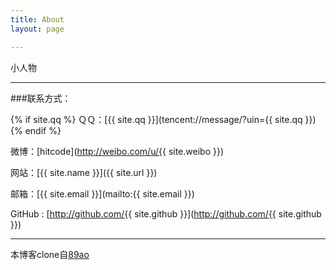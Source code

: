 ```yaml
---
title: About
layout: page

---
```


小人物

---

###联系方式：

{% if site.qq %}
ＱＱ：[{{ site.qq }}](tencent://message/?uin={{ site.qq }})
{% endif %}

微博：[hitcode](http://weibo.com/u/{{ site.weibo }})

网站：[{{ site.name }}]({{ site.url }})

邮箱：[{{ site.email }}](mailto:{{ site.email }})

GitHub : [http://github.com/{{ site.github }}](http://github.com/{{ site.github }})

----

本博客clone自[89ao](https://github.com/89ao/89ao.github.io)
